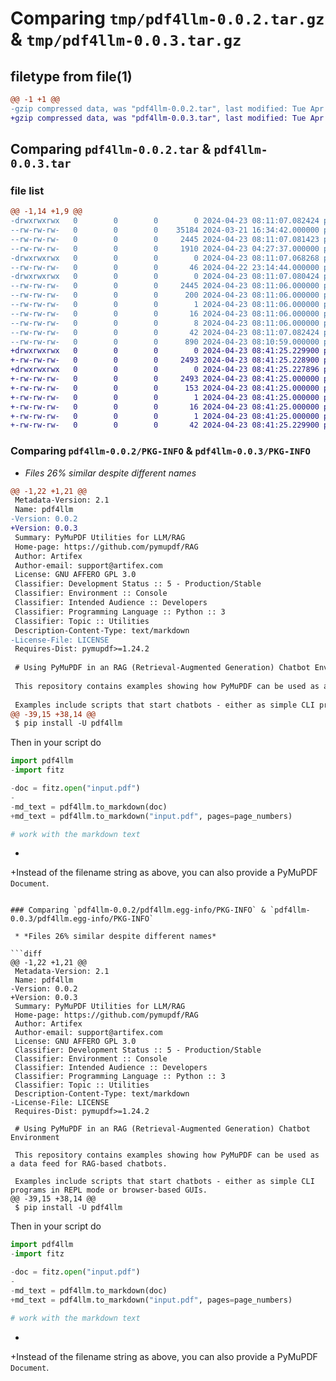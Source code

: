 # Comparing `tmp/pdf4llm-0.0.2.tar.gz` & `tmp/pdf4llm-0.0.3.tar.gz`

## filetype from file(1)

```diff
@@ -1 +1 @@
-gzip compressed data, was "pdf4llm-0.0.2.tar", last modified: Tue Apr 23 08:11:07 2024, max compression
+gzip compressed data, was "pdf4llm-0.0.3.tar", last modified: Tue Apr 23 08:41:25 2024, max compression
```

## Comparing `pdf4llm-0.0.2.tar` & `pdf4llm-0.0.3.tar`

### file list

```diff
@@ -1,14 +1,9 @@
-drwxrwxrwx   0        0        0        0 2024-04-23 08:11:07.082424 pdf4llm-0.0.2/
--rw-rw-rw-   0        0        0    35184 2024-03-21 16:34:42.000000 pdf4llm-0.0.2/LICENSE
--rw-rw-rw-   0        0        0     2445 2024-04-23 08:11:07.081423 pdf4llm-0.0.2/PKG-INFO
--rw-rw-rw-   0        0        0     1910 2024-04-23 04:27:37.000000 pdf4llm-0.0.2/README.md
-drwxrwxrwx   0        0        0        0 2024-04-23 08:11:07.068268 pdf4llm-0.0.2/pdf4llm/
--rw-rw-rw-   0        0        0       46 2024-04-22 23:14:44.000000 pdf4llm-0.0.2/pdf4llm/__init__.py
-drwxrwxrwx   0        0        0        0 2024-04-23 08:11:07.080424 pdf4llm-0.0.2/pdf4llm.egg-info/
--rw-rw-rw-   0        0        0     2445 2024-04-23 08:11:06.000000 pdf4llm-0.0.2/pdf4llm.egg-info/PKG-INFO
--rw-rw-rw-   0        0        0      200 2024-04-23 08:11:06.000000 pdf4llm-0.0.2/pdf4llm.egg-info/SOURCES.txt
--rw-rw-rw-   0        0        0        1 2024-04-23 08:11:06.000000 pdf4llm-0.0.2/pdf4llm.egg-info/dependency_links.txt
--rw-rw-rw-   0        0        0       16 2024-04-23 08:11:06.000000 pdf4llm-0.0.2/pdf4llm.egg-info/requires.txt
--rw-rw-rw-   0        0        0        8 2024-04-23 08:11:06.000000 pdf4llm-0.0.2/pdf4llm.egg-info/top_level.txt
--rw-rw-rw-   0        0        0       42 2024-04-23 08:11:07.082424 pdf4llm-0.0.2/setup.cfg
--rw-rw-rw-   0        0        0      890 2024-04-23 08:10:59.000000 pdf4llm-0.0.2/setup.py
+drwxrwxrwx   0        0        0        0 2024-04-23 08:41:25.229900 pdf4llm-0.0.3/
+-rw-rw-rw-   0        0        0     2493 2024-04-23 08:41:25.228900 pdf4llm-0.0.3/PKG-INFO
+drwxrwxrwx   0        0        0        0 2024-04-23 08:41:25.227896 pdf4llm-0.0.3/pdf4llm.egg-info/
+-rw-rw-rw-   0        0        0     2493 2024-04-23 08:41:25.000000 pdf4llm-0.0.3/pdf4llm.egg-info/PKG-INFO
+-rw-rw-rw-   0        0        0      153 2024-04-23 08:41:25.000000 pdf4llm-0.0.3/pdf4llm.egg-info/SOURCES.txt
+-rw-rw-rw-   0        0        0        1 2024-04-23 08:41:25.000000 pdf4llm-0.0.3/pdf4llm.egg-info/dependency_links.txt
+-rw-rw-rw-   0        0        0       16 2024-04-23 08:41:25.000000 pdf4llm-0.0.3/pdf4llm.egg-info/requires.txt
+-rw-rw-rw-   0        0        0        1 2024-04-23 08:41:25.000000 pdf4llm-0.0.3/pdf4llm.egg-info/top_level.txt
+-rw-rw-rw-   0        0        0       42 2024-04-23 08:41:25.229900 pdf4llm-0.0.3/setup.cfg
```

### Comparing `pdf4llm-0.0.2/PKG-INFO` & `pdf4llm-0.0.3/PKG-INFO`

 * *Files 26% similar despite different names*

```diff
@@ -1,22 +1,21 @@
 Metadata-Version: 2.1
 Name: pdf4llm
-Version: 0.0.2
+Version: 0.0.3
 Summary: PyMuPDF Utilities for LLM/RAG
 Home-page: https://github.com/pymupdf/RAG
 Author: Artifex
 Author-email: support@artifex.com
 License: GNU AFFERO GPL 3.0
 Classifier: Development Status :: 5 - Production/Stable
 Classifier: Environment :: Console
 Classifier: Intended Audience :: Developers
 Classifier: Programming Language :: Python :: 3
 Classifier: Topic :: Utilities
 Description-Content-Type: text/markdown
-License-File: LICENSE
 Requires-Dist: pymupdf>=1.24.2
 
 # Using PyMuPDF in an RAG (Retrieval-Augmented Generation) Chatbot Environment
 
 This repository contains examples showing how PyMuPDF can be used as a data feed for RAG-based chatbots.
 
 Examples include scripts that start chatbots - either as simple CLI programs in REPL mode or browser-based GUIs.
@@ -39,15 +38,14 @@
 $ pip install -U pdf4llm
 ```
 
 Then in your script do
 
 ```python
 import pdf4llm
-import fitz
 
-doc = fitz.open("input.pdf")
-
-md_text = pdf4llm.to_markdown(doc)
+md_text = pdf4llm.to_markdown("input.pdf", pages=page_numbers)
 
 # work with the markdown text
 ```
+
+Instead of the filename string as above, you can also provide a PyMuPDF `Document`.
```

### Comparing `pdf4llm-0.0.2/pdf4llm.egg-info/PKG-INFO` & `pdf4llm-0.0.3/pdf4llm.egg-info/PKG-INFO`

 * *Files 26% similar despite different names*

```diff
@@ -1,22 +1,21 @@
 Metadata-Version: 2.1
 Name: pdf4llm
-Version: 0.0.2
+Version: 0.0.3
 Summary: PyMuPDF Utilities for LLM/RAG
 Home-page: https://github.com/pymupdf/RAG
 Author: Artifex
 Author-email: support@artifex.com
 License: GNU AFFERO GPL 3.0
 Classifier: Development Status :: 5 - Production/Stable
 Classifier: Environment :: Console
 Classifier: Intended Audience :: Developers
 Classifier: Programming Language :: Python :: 3
 Classifier: Topic :: Utilities
 Description-Content-Type: text/markdown
-License-File: LICENSE
 Requires-Dist: pymupdf>=1.24.2
 
 # Using PyMuPDF in an RAG (Retrieval-Augmented Generation) Chatbot Environment
 
 This repository contains examples showing how PyMuPDF can be used as a data feed for RAG-based chatbots.
 
 Examples include scripts that start chatbots - either as simple CLI programs in REPL mode or browser-based GUIs.
@@ -39,15 +38,14 @@
 $ pip install -U pdf4llm
 ```
 
 Then in your script do
 
 ```python
 import pdf4llm
-import fitz
 
-doc = fitz.open("input.pdf")
-
-md_text = pdf4llm.to_markdown(doc)
+md_text = pdf4llm.to_markdown("input.pdf", pages=page_numbers)
 
 # work with the markdown text
 ```
+
+Instead of the filename string as above, you can also provide a PyMuPDF `Document`.
```


